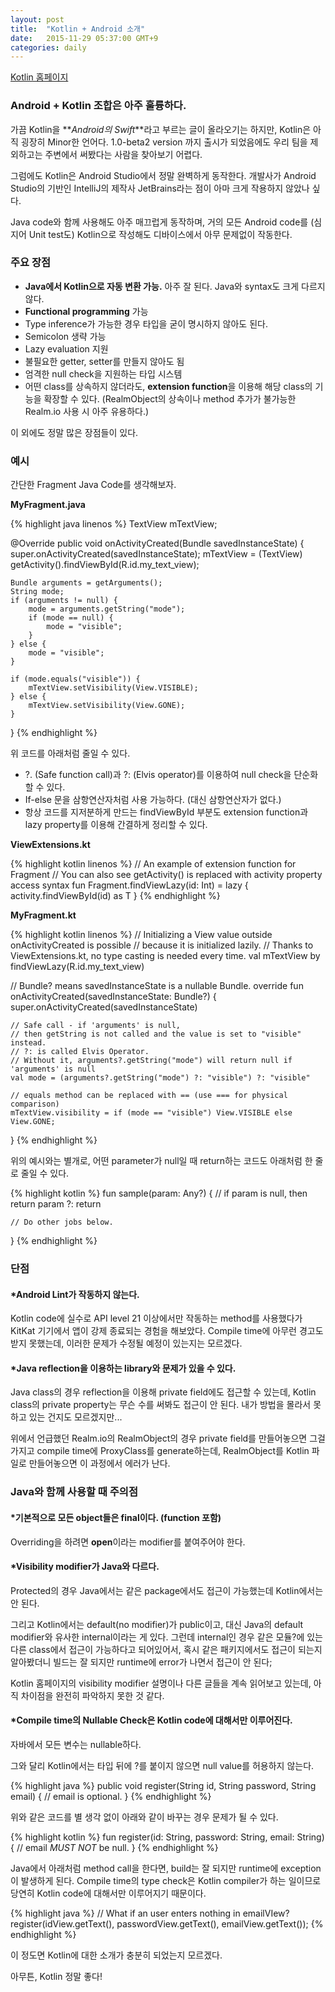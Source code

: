 ```yaml
---
layout: post
title:  "Kotlin + Android 소개"
date:   2015-11-29 05:37:00 GMT+9
categories: daily
---
```


[Kotlin 홈페이지](https://kotlinlang.org/)

### Android + Kotlin 조합은 아주 훌륭하다.
가끔 Kotlin을 **_Android의 Swift_**라고 부르는 글이 올라오기는 하지만, Kotlin은 아직 굉장히 Minor한 언어다. 1.0-beta2 version 까지 출시가 되었음에도 우리 팀을 제외하고는 주변에서 써봤다는 사람을 찾아보기 어렵다.

그럼에도 Kotlin은 Android Studio에서 정말 완벽하게 동작한다. 개발사가 Android Studio의 기반인 IntelliJ의 제작사 JetBrains라는 점이 아마 크게 작용하지 않았나 싶다.

Java code와 함께 사용해도 아주 매끄럽게 동작하며, 거의 모든 Android code를 (심지어 Unit test도) Kotlin으로 작성해도 디바이스에서 아무 문제없이 작동한다.

### 주요 장점
- **Java에서 Kotlin으로 자동 변환 가능.** 아주 잘 된다. Java와 syntax도 크게 다르지 않다.
- **Functional programming** 가능
- Type inference가 가능한 경우 타입을 굳이 명시하지 않아도 된다.
- Semicolon 생략 가능
- Lazy evaluation 지원
- 불필요한 getter, setter를 만들지 않아도 됨
- 엄격한 null check을 지원하는 타입 시스템
- 어떤 class를 상속하지 않더라도, **extension function**을 이용해 해당 class의 기능을 확장할 수 있다. (RealmObject의 상속이나 method 추가가 불가능한 Realm.io 사용 시 아주 유용하다.)

이 외에도 정말 많은 장점들이 있다.

### 예시
간단한 Fragment Java Code를 생각해보자.

**MyFragment.java**

{% highlight java linenos %}
TextView mTextView;

@Override
public void onActivityCreated(Bundle savedInstanceState) {
    super.onActivityCreated(savedInstanceState);
    mTextView = (TextView) getActivity().findViewById(R.id.my_text_view);

    Bundle arguments = getArguments();
    String mode;
    if (arguments != null) {
        mode = arguments.getString("mode");
        if (mode == null) {
            mode = "visible";
        }
    } else {
        mode = "visible";
    }

    if (mode.equals("visible")) {
        mTextView.setVisibility(View.VISIBLE);
    } else {
        mTextView.setVisibility(View.GONE);
    }
}
{% endhighlight %}

위 코드를 아래처럼 줄일 수 있다.

- ?. (Safe function call)과 ?: (Elvis operator)를 이용하여 null check을 단순화할 수 있다.
- If-else 문을 삼항연산자처럼 사용 가능하다. (대신 삼항연산자가 없다.)
- 항상 코드를 지저분하게 만드는 findViewById 부분도 extension function과 lazy property를 이용해 간결하게 정리할 수 있다.

**ViewExtensions.kt**

{% highlight kotlin linenos %}
// An example of extension function for Fragment
// You can also see getActivity() is replaced with activity property access syntax
fun <T : View> Fragment.findViewLazy(id: Int) = lazy { activity.findViewById(id) as T }
{% endhighlight %}

**MyFragment.kt**

{% highlight kotlin linenos %}
// Initializing a View value outside onActivityCreated is possible
// because it is initialized lazily.
// Thanks to ViewExtensions.kt, no type casting is needed every time.
val mTextView by findViewLazy<TextView>(R.id.my_text_view)

// Bundle? means savedInstanceState is a nullable Bundle.
override fun onActivityCreated(savedInstanceState: Bundle?) {
    super.onActivityCreated(savedInstanceState)

    // Safe call - if 'arguments' is null,
    // then getString is not called and the value is set to "visible" instead.
    // ?: is called Elvis Operator.
    // Without it, arguments?.getString("mode") will return null if 'arguments' is null
    val mode = (arguments?.getString("mode") ?: "visible") ?: "visible"
    
    // equals method can be replaced with == (use === for physical comparison)
    mTextView.visibility = if (mode == "visible") View.VISIBLE else View.GONE;
}
{% endhighlight %}

위의 예시와는 별개로, 어떤 parameter가 null일 때 return하는 코드도 아래처럼 한 줄로 줄일 수 있다.

{% highlight kotlin %}
fun sample(param: Any?) {
    // if param is null, then return
    param ?: return
    
    // Do other jobs below.
}
{% endhighlight %}

### 단점

#### *Android Lint가 작동하지 않는다.

Kotlin code에 실수로 API level 21 이상에서만 작동하는 method를 사용했다가 KitKat 기기에서 앱이 강제 종료되는 경험을 해보았다. Compile time에 아무런 경고도 받지 못했는데, 이러한 문제가 수정될 예정이 있는지는 모르겠다.

#### *Java reflection을 이용하는 library와 문제가 있을 수 있다.

Java class의 경우 reflection을 이용해 private field에도 접근할 수 있는데, Kotlin class의 private property는 무슨 수를 써봐도 접근이 안 된다. 내가 방법을 몰라서 못하고 있는 건지도 모르겠지만...

위에서 언급했던 Realm.io의 RealmObject의 경우 private field를 만들어놓으면 그걸 가지고 compile time에 ProxyClass를 generate하는데, RealmObject를 Kotlin 파일로 만들어놓으면 이 과정에서 에러가 난다.

### Java와 함께 사용할 때 주의점 

#### *기본적으로 모든 object들은 final이다. (function 포함)
Overriding을 하려면 **open**이라는 modifier를 붙여주어야 한다.

#### *Visibility modifier가 Java와 다르다.
Protected의 경우 Java에서는 같은 package에서도 접근이 가능했는데 Kotlin에서는 안 된다.

그리고 Kotlin에서는 default(no modifier)가 public이고, 대신 Java의 default modifier와 유사한 internal이라는 게 있다. 그런데 internal인 경우 같은 모듈?에 있는 다른 class에서 접근이 가능하다고 되어있어서, 혹시 같은 패키지에서도 접근이 되는지 알아봤더니 빌드는 잘 되지만 runtime에 error가 나면서 접근이 안 된다; 

Kotlin 홈페이지의 visibility modifier 설명이나 다른 글들을 계속 읽어보고 있는데, 아직 차이점을 완전히 파악하지 못한 것 같다.

#### *Compile time의 Nullable Check은 Kotlin code에 대해서만 이루어진다.
자바에서 모든 변수는 nullable하다.

그와 달리 Kotlin에서는 타입 뒤에 ?를 붙이지 않으면 null value를 허용하지 않는다.

{% highlight java %}
public void register(String id, String password, String email) {
    // email is optional.
}
{% endhighlight %}

위와 같은 코드를 별 생각 없이 아래와 같이 바꾸는 경우 문제가 될 수 있다.

{% highlight kotlin %}
fun register(id: String, password: String, email: String) {
    // email *MUST NOT* be null.
}
{% endhighlight %}

Java에서 아래처럼 method call을 한다면, build는 잘 되지만 runtime에 exception이 발생하게 된다. Compile time의 type check은 Kotlin compiler가 하는 일이므로 당연히 Kotlin code에 대해서만 이루어지기 때문이다.

{% highlight java %}
// What if an user enters nothing in emailVIew?
register(idView.getText(), passwordView.getText(), emailView.getText());
{% endhighlight %}

이 정도면 Kotlin에 대한 소개가 충분히 되었는지 모르겠다.

아무튼, Kotlin 정말 좋다!
